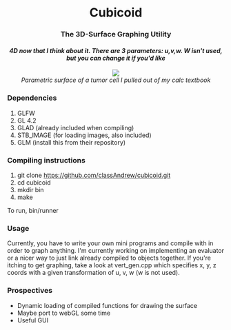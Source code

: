 
<h1 align="center">
  Cubicoid
</h1>
<h3 align="center">
  The 3D-Surface Graphing Utility
</h3>

<h4 align="center">
  <i> 4D now that I think about it. There are 3 parameters: u,v,w. W isn't used, but you can change it if you'd like </i>
</h3>
  

<p align="center">
  <img src="https://media.giphy.com/media/lw0vKUy5umSA1dlIgd/giphy.gif" />
  <br />
  <i> Parametric surface of a tumor cell I pulled out of my calc textbook </i>
</p>

### Dependencies
1. GLFW
2. GL 4.2
3. GLAD (already included when compiling)
4. STB_IMAGE (for loading images, also included)
5. GLM (install this from their repository)

### Compiling instructions
1. git clone https://github.com/classAndrew/cubicoid.git
2. cd cubicoid
3. mkdir bin
4. make

To run, bin/runner

### Usage
Currently, you have to write your own mini programs and compile with in order to graph anything. I'm currently working on implementing an evaluator or a nicer way to just link already compiled to objects together.
If you're itching to get graphing, take a look at vert_gen.cpp which specifies x, y, z coords with a given transformation of u, v, w (w is not used).

### Prospectives
- Dynamic loading of compiled functions for drawing the surface
- Maybe port to webGL some time
- Useful GUI


